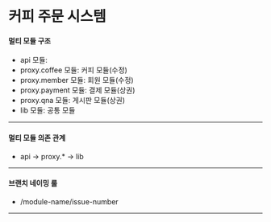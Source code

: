 # 커피 주문 시스템

#### 멀티 모듈 구조
- api 모듈:
- proxy.coffee 모듈: 커피 모듈(수정)
- proxy.member 모듈: 회원 모듈(수정)
- proxy.payment 모듈: 결제 모듈(상권)
- proxy.qna 모듈: 게시판 모듈(상권)
- lib 모듈: 공통 모듈
___
#### 멀티 모듈 의존 관계
- api -> proxy.* -> lib
___
#### 브랜치 네이밍 룰
- /module-name/issue-number
___
